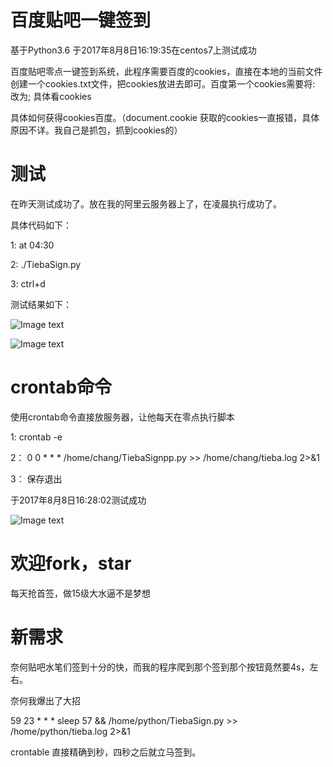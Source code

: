# 百度贴吧一键签到

基于Python3.6 于2017年8月8日16:19:35在centos7上测试成功

百度贴吧零点一键签到系统，此程序需要百度的cookies，直接在本地的当前文件创建一个cookies.txt文件，把cookies放进去即可。百度第一个cookies需要将: 改为; 具体看cookies

具体如何获得cookies百度。（document.cookie 获取的cookies一直报错，具体原因不详。我自己是抓包，抓到cookies的）


# 测试

在昨天测试成功了。放在我的阿里云服务器上了，在凌晨执行成功了。

具体代码如下：

1: at 04:30 

2: ./TiebaSign.py 

3: ctrl+d 

测试结果如下：

![Image text](https://github.com/wenbochang888/TiebaSign/blob/master/img/1.png)

![Image text](https://github.com/wenbochang888/TiebaSign/blob/master/img/2.png)

# crontab命令

使用crontab命令直接放服务器，让他每天在零点执行脚本

1:  crontab -e

2： 0  0  *  *  *  /home/chang/TiebaSignpp.py >> /home/chang/tieba.log 2>&1

3： 保存退出

于2017年8月8日16:28:02测试成功

![Image text](https://github.com/wenbochang888/TiebaSign/blob/master/img/3.png)
  

# 欢迎fork，star 

每天抢首签，做15级大水逼不是梦想

# 新需求

奈何贴吧水笔们签到十分的快，而我的程序爬到那个签到那个按钮竟然要4s，左右。

奈何我爆出了大招

59 23 *  *  * sleep 57 && /home/python/TiebaSign.py >> /home/python/tieba.log 2>&1

crontable 直接精确到秒，四秒之后就立马签到。
